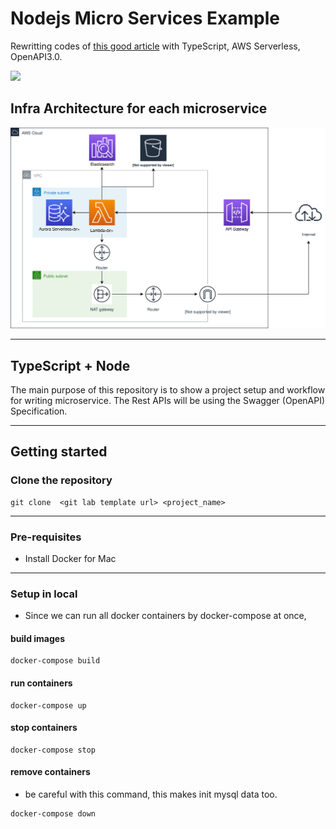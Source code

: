 # Nodejs Micro Services Example

Rewritting codes of [this good article](https://medium.com/@cramirez92/build-a-nodejs-cinema-microservice-and-deploying-it-with-docker-part-1-7e28e25bfa8b) with TypeScript, AWS Serverless, OpenAPI3.0.

![](https://i.imgur.com/ANuiuJj.png)

## Infra Architecture for each microservice

![Infra Arch](./Infra_Architecture_level2.svg)

---

## TypeScript + Node 

The main purpose of this repository is to show a project setup and workflow for writing microservice. The Rest APIs will be using the Swagger (OpenAPI) Specification.

---

## Getting started

### Clone the repository

```shell
git clone  <git lab template url> <project_name>
```

---

### Pre-requisites

- Install Docker for Mac

---

### Setup in local

- Since we can run all docker containers by docker-compose at once,

#### build images

```shell
docker-compose build
```

#### run containers

```shell
docker-compose up
```

#### stop containers

```shell
docker-compose stop
```

#### remove containers

- be careful with this command, this makes init mysql data too.

```shell
docker-compose down
```
